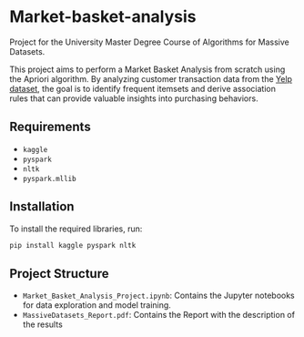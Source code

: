 # Market-basket-analysis
Project for the University Master Degree Course of Algorithms for Massive Datasets.

This project aims to perform a Market Basket Analysis from scratch using the Apriori algorithm. By analyzing customer transaction data from the [Yelp dataset](https://www.kaggle.com/datasets/yelp-dataset/yelp-dataset), the goal is to identify frequent itemsets and derive association rules that can provide valuable insights into purchasing behaviors. 

## Requirements

- `kaggle`
- `pyspark`
- `nltk`
- `pyspark.mllib`

## Installation

To install the required libraries, run:

```bash
pip install kaggle pyspark nltk
```
## Project Structure

- `Market_Basket_Analysis_Project.ipynb`: Contains the Jupyter notebooks for data exploration and model training.
- `MassiveDatasets_Report.pdf`: Contains the Report with the description of the results
